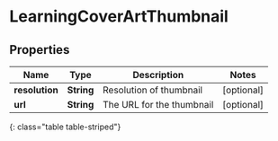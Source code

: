 # LearningCoverArtThumbnail


## Properties

| Name | Type | Description | Notes |
| ------------ | ------------- | ------------- | ------------- |
| **resolution** | **String** | Resolution of thumbnail |  [optional] |
| **url** | **String** | The URL for the thumbnail |  [optional] |
{: class="table table-striped"}



